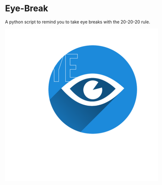 # Eye-Break
A python script to remind you to take eye breaks with the 20-20-20 rule.

![Eye Break Thumbnail](https://raw.githubusercontent.com/22yeets22/Eye-Break/refs/heads/main/thumbnail.png)
